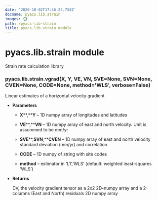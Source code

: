 ```yaml
---
date: '2020-10-02T17:56:24.758Z'
docname: pyacs.lib.strain
images: {}
path: /pyacs-lib-strain
title: pyacs.lib.strain module
---
```


# pyacs.lib.strain module

Strain rate calculation library


### pyacs.lib.strain.vgrad(X, Y, VE, VN, SVE=None, SVN=None, CVEN=None, CODE=None, method='WLS', verbose=False)
Linear estimates of a horizontal velocity gradient


* **Parameters**

    
    * **X****,****Y** – 1D numpy array of longitudes and latitudes


    * **VE****,****VN** – 1D numpy array of east and north velocity. Unit is assummed to be mm/yr


    * **SVE****,****SVN****,****CVEN** – 1D numpy array of east and north velocity standard deviation (mm/yr) and correlation.


    * **CODE** – 1D numpy of string with site codes


    * **method** – estimator in ‘L1’,’WLS’ (default: weighted least-squares ‘WLS’)



* **Returns**

    DV, the velocity gradient tensor as a 2x2 2D-numpy array and a 2-columns (East and North) residuals 2D numpy array
